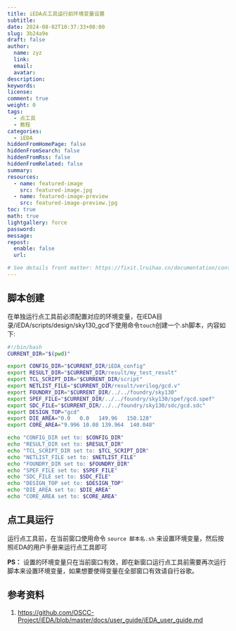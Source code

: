 ```yaml
---
title: iEDA点工具运行前环境变量设置
subtitle:
date: 2024-08-02T10:37:33+08:00
slug: 3b24a9e
draft: false
author:
  name: zyz
  link:
  email:
  avatar:
description:
keywords:
license:
comment: true
weight: 0
tags:
  - 点工具
  - 教程
categories:
  - iEDA
hiddenFromHomePage: false
hiddenFromSearch: false
hiddenFromRss: false
hiddenFromRelated: false
summary:
resources:
  - name: featured-image
    src: featured-image.jpg
  - name: featured-image-preview
    src: featured-image-preview.jpg
toc: true
math: true
lightgallery: force
password:
message:
repost:
  enable: false
  url:

# See details front matter: https://fixit.lruihao.cn/documentation/content-management/introduction/#front-matter
---
```

## 脚本创建
在单独运行点工具前必须配置对应的环境变量，在iEDA目录/iEDA/scripts/design/sky130_gcd下使用命令`touch`创建一个.sh脚本，内容如下:
```bash
#!/bin/bash
CURRENT_DIR="$(pwd)"

export CONFIG_DIR="$CURRENT_DIR/iEDA_config" 
export RESULT_DIR="$CURRENT_DIR/result/my_test_result"
export TCL_SCRIPT_DIR="$CURRENT_DIR/script"
export NETLIST_FILE="$CURRENT_DIR/result/verilog/gcd.v"
export FOUNDRY_DIR="$CURRENT_DIR/../../foundry/sky130"
export SPEF_FILE="$CURRENT_DIR/../../foundry/sky130/spef/gcd.spef"
export SDC_FILE="$CURRENT_DIR/../../foundry/sky130/sdc/gcd.sdc"
export DESIGN_TOP="gcd"
export DIE_AREA="0.0   0.0   149.96   150.128"
export CORE_AREA="9.996 10.08 139.964  140.048"

echo "CONFIG_DIR set to: $CONFIG_DIR"
echo "RESULT_DIR set to: $RESULT_DIR"
echo "TCL_SCRIPT_DIR set to: $TCL_SCRIPT_DIR"
echo "NETLIST_FILE set to: $NETLIST_FILE"
echo "FOUNDRY_DIR set to: $FOUNDRY_DIR"
echo "SPEF_FILE set to: $SPEF_FILE"
echo "SDC_FILE set to: $SDC_FILE"
echo "DESIGN_TOP set to: $DESIGN_TOP"
echo "DIE_AREA set to: $DIE_AREA"
echo "CORE_AREA set to: $CORE_AREA"
```

## 点工具运行
运行点工具前，在当前窗口使用命令 `source 脚本名.sh` 来设置环境变量，然后按照iEDA的用户手册来运行点工具即可

**PS：** 设置的环境变量只在当前窗口有效，即在新窗口运行点工具前需要再次运行脚本来设置环境变量，如果想要使得变量在全部窗口有效请自行谷歌。

## 参考资料
1. https://github.com/OSCC-Project/iEDA/blob/master/docs/user_guide/iEDA_user_guide.md